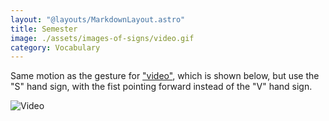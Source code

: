 ```yaml
---
layout: "@layouts/MarkdownLayout.astro"
title: Semester
image: ./assets/images-of-signs/video.gif
category: Vocabulary
---
```


Same motion as the gesture for ["video"](./video),
which is shown below,
but use the "S" hand sign, with the fist pointing forward
instead of the "V" hand sign.

![Video](@signs/video.gif)
